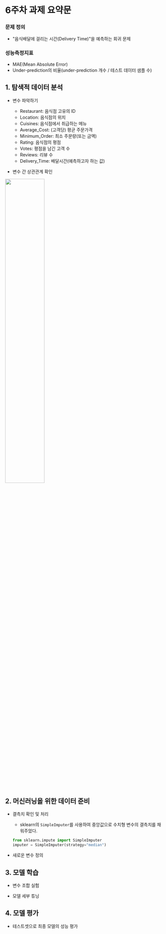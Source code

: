 # 6주차 과제 요약문

### 문제 정의
- "음식배달에 걸리는 시간(Delivery Time)"을 예측하는 회귀 문제

### 성능측정지표
- MAE(Mean Absolute Error)
- Under-prediction의 비율(under-prediction 개수 / 테스트 데이터 샘플 수)

## 1. 탐색적 데이터 분석
- 변수 파악하기
  - Restaurant: 음식점 고유의 ID
  - Location: 음식점의 위치
  - Cuisines: 음식점에서 취급하는 메뉴
  - Average_Cost: (고객당) 평균 주문가격
  - Minimum_Order: 최소 주문량(또는 금액)
  - Rating: 음식점의 평점
  - Votes: 평점을 남긴 고객 수
  - Reviews: 리뷰 수
  - Delivery_Time: 배달시간(예측하고자 하는 값)

- 변수 간 상관관계 확인 
<image src=https://user-images.githubusercontent.com/46590618/120911321-83f82e80-c6c1-11eb-871a-7cebfc320e19.png width=50%>

## 2. 머신러닝을 위한 데이터 준비
- 결측치 확인 및 처리
  
  - sklearn의 `SimpleImputer`를 사용하여 중앙값으로 수치형 변수의 결측치를 채워주었다.
  ```python
  from sklearn.impute import SimpleImputer
  imputer = SimpleImputer(strategy="median")
    ```
- 새로운 변수 정의

## 3. 모델 학습
- 변수 조합 실험

- 모델 세부 튜닝

## 4. 모델 평가
- 테스트셋으로 최종 모델의 성능 평가
